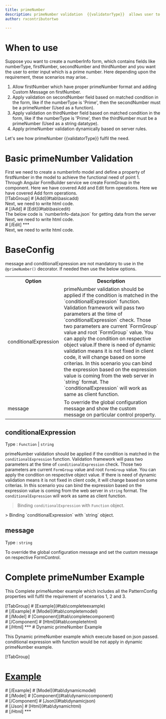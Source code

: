 ```yaml
---
title: primeNumber
description: primeNumber validation  {{validatorType}}  allows user to enter only prime number.
author: rxcontributortwo

---
```

# When to use
Suppose you want to create a numberInfo form, which contains fields like numberType, firstNumber, secondNumber and thirdNumber and you want the user to enter input which is a prime number. Here depending upon the requirement, these scenarios may arise..
<ol>
<li>Allow firstNumber which have proper primeNumber format and adding Custom Message on firstNumber.</li>
<li>Apply validation on secondNumber field based on matched condition in the form, like if the numberType is 'Prime', then the secondNumber must be a primeNumber (Used as a function).</li>
<li>Apply validation on thirdNumber field based on matched condition in the form, like if the numberType is 'Prime', then the thirdNumber must be a primeNumber (Used as a string datatype).</li>
<data-scope scope="['decorator','validator']">
<li>Apply primeNumber validation dynamically based on server rules.</li>
</data-scope>
</ol>
Let's see how primeNumber  {{validatorType}}  fulfil the need.

# Basic primeNumber Validation

<data-scope scope="['decorator']">
First we need to create a numberInfo model and define a property of firstNumber in the model to achieve the functional need of point 1.
<div component="app-code" key="primeNumber-add-model"></div> 
</data-scope>
Through Angular FormBuilder service we create FormGroup in the component.
<data-scope scope="['decorator']">
Here we have covered Add and Edit form operations. 
</data-scope>

<data-scope scope="['validator','template-driven']">
Here we have covered Add form operations. 
</data-scope> 

<data-scope scope="['decorator']">
<div component="app-tabs" key="basic-operations"></div>
[!TabGroup]
# [Add](#tab\basicadd)
<div component="app-code" key="primeNumber-add-component"></div> 
Next, we need to write html code.
<div component="app-code" key="primeNumber-add-html"></div> 
<div component="app-example-runner" ref-component="app-primeNumber-add"></div>
# [/Add]
# [Edit](#tab\basicedit)
<div component="app-code" key="primeNumber-edit-component"></div> 
The below code is `numberInfo-data.json` for getting data from the server
<div component="app-code" key="primeNumber-edit-json"></div> 
Next, we need to write html code.
<div component="app-code" key="primeNumber-edit-html"></div> 
<div component="app-example-runner" ref-component="app-primeNumber-edit"></div>
# [/Edit]
***
</data-scope>

<data-scope scope="['validator','template-driven']">
<div component="app-code" key="primeNumber-add-component"></div> 
Next, we need to write html code.
<div component="app-code" key="primeNumber-add-html"></div> 
<div component="app-example-runner" ref-component="app-primeNumber-add"></div>
</data-scope>

# BaseConfig
message and conditionalExpression are not mandatory to use in the `@primeNumber()` decorator. If needed then use the below options.

<table class="table table-bordered table-striped">
<tr><th>Option</th><th>Description</th></tr>
<tr><td><a  (click)='scrollTo("#conditionalExpression")' title="conditionalExpression">conditionalExpression</a></td><td>primeNumber validation should be applied if the condition is matched in the `conditionalExpression` function. Validation framework will pass two parameters at the time of `conditionalExpression` check. Those two parameters are current `FormGroup` value and root `FormGroup` value. You can apply the condition on respective object value.If there is need of dynamic validation means it is not fixed in client code, it will change based on some criterias. In this scenario you can bind the expression based on the expression value is coming from the web server in `string` format. The `conditionalExpression` will work as same as client function.</td></tr>
<tr><td><a  (click)='scrollTo("#message")' title="message">message</a></td><td>To override the global configuration message and show the custom message on particular control property.</td></tr>
</table>

## conditionalExpression 
Type :  `Function`  |  `string` 

primeNumber validation should be applied if the condition is matched in the `conditionalExpression` function. Validation framework will pass two parameters at the time of `conditionalExpression` check. Those two parameters are current `FormGroup` value and root `FormGroup` value. You can apply the condition on respective object value.
If there is need of dynamic validation means it is not fixed in client code, it will change based on some criterias. In this scenario you can bind the expression based on the expression value is coming from the web server in `string` format. The `conditionalExpression` will work as same as client function.

> Binding `conditionalExpression` with `Function` object.
<div component="app-code" key="primeNumber-conditionalExpressionExampleFunction-model"></div> 
> Binding `conditionalExpression` with `string` object.
<div component="app-code" key="primeNumber-conditionalExpressionExampleString-model"></div> 

<div component="app-example-runner" ref-component="app-primeNumber-conditionalExpression" title="primeNumber decorators with conditionalExpression" key="conditionalExpression"></div>

## message 
Type :  `string` 

To override the global configuration message and set the custom message on respective FormControl.

<div component="app-code" key="primeNumber-messageExample-model"></div> 
<div component="app-example-runner" ref-component="app-primeNumber-message" title="primeNumber decorators with message" key="message"></div>

# Complete primeNumber Example

This Complete primeNumber example which includes all the PatternConfig properties will fulfil the requirement of scenarios 1, 2 and 3.

<div component="app-tabs" key="complete"></div>
[!TabGroup]
# [Example](#tab\completeexample)
<div component="app-example-runner" ref-component="app-primeNumber-complete"></div>
# [/Example]
<data-scope scope="['decorator']">
# [Model](#tab\completemodel)
<div component="app-code" key="primeNumber-complete-model"></div> 
# [/Model]
</data-scope>
# [Component](#tab\completecomponent)
<div component="app-code" key="primeNumber-complete-component"></div> 
# [/Component]
# [Html](#tab\completehtml)
<div component="app-code" key="primeNumber-complete-html"></div> 
# [/Html]
***

<data-scope scope="['decorator','validator']">
# Dynamic primeNumber Example

This Dynamic primeNumber example which execute based on json passed. conditional expression with function would be not apply in dynamic primeNumber example. 

<div component="app-tabs" key="dynamic"></div>

[!TabGroup]
# [Example](#tab\dynamicexample)
<div component="app-example-runner" ref-component="app-primeNumber-dynamic"></div>
# [/Example]
<data-scope scope="['decorator']">
# [Model](#tab\dynamicmodel)
<div component="app-code" key="primeNumber-dynamic-model"></div>
# [/Model]
</data-scope>
# [Component](#tab\dynamiccomponent)
<div component="app-code" key="primeNumber-dynamic-component"></div>
# [/Component]
# [Json](#tab\dynamicjson)
<div component="app-code" key="primeNumber-dynamic-json"></div>
# [/Json]
# [Html](#tab\dynamichtml)
<div component="app-code" key="primeNumber-dynamic-html"></div> 
# [/Html]
***
</data-scope>
